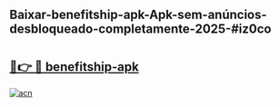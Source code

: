 ## Baixar-benefitship-apk-Apk-sem-anúncios-desbloqueado-completamente-2025-#iz0co

# <h2><a href="https://ainizakaria.my?title=benefitship-apk&ref=20M">🔗👉 🔴 benefitship-apk</a></h2>

[![acn](https://github.com/user-attachments/assets/0f9c940e-d8b0-45ae-aac7-cd30a18b3e1c)](https://ainizakaria.my?title=benefitship-apk&ref=20M)

